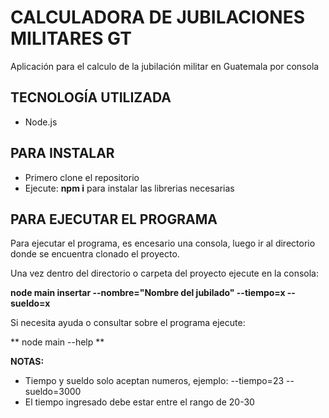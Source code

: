 # CALCULADORA DE JUBILACIONES MILITARES GT

Aplicación para el calculo de la jubilación militar en Guatemala por consola

## TECNOLOGÍA UTILIZADA

- Node.js

## PARA INSTALAR

- Primero clone el repositorio
- Ejecute: **npm i** para instalar las librerias necesarias

## PARA EJECUTAR EL PROGRAMA

Para ejecutar el programa, es encesario una consola, luego ir al directorio donde se encuentra clonado el proyecto.

Una vez dentro del directorio o carpeta del proyecto ejecute en la consola:

**node main insertar --nombre="Nombre del jubilado" --tiempo=x --sueldo=x**

Si necesita ayuda o consultar sobre el programa ejecute: 

** node main --help **

**NOTAS:**

- Tiempo y sueldo solo aceptan numeros, ejemplo: --tiempo=23 --sueldo=3000
- El tiempo ingresado debe estar entre el rango de 20-30
